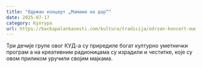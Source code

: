 ```yaml
---
title: "Одржан концерт „Мамама на дар“"
date: 2025-07-17
category: Култура
url: https://backapalankavesti.com/kultura/tradicija/odrzan-koncert-mamama-na-dar/
---
```


Три дечије групе овог КУД-а су приредиле богат културно уметнички програм а на креативним радионицама су израдили и честитке, које су овом приликом уручили својим мајкама.
